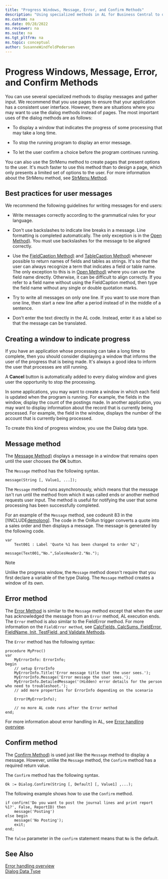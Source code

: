 ```yaml
---
title: "Progress Windows, Message, Error, and Confirm Methods"
description: "Using specialized methods in AL for Business Central to display messages and gather input from the user."
ms.custom: na
ms.date: 09/28/2022
ms.reviewer: na
ms.suite: na
ms.tgt_pltfrm: na
ms.topic: conceptual
author: SusanneWindfeldPedersen
---
```


# Progress Windows, Message, Error, and Confirm Methods

You can use several specialized methods to display messages and gather input. We recommend that you use pages to ensure that your application has a consistent user interface. However, there are situations where you may want to use the dialog methods instead of pages. The most important uses of the dialog methods are as follows:  

- To display a window that indicates the progress of some processing that may take a long time.  

- To stop the running program to display an error message.  

- To let the user confirm a choice before the program continues running.  

You can also use the StrMenu method to create pages that present options to the user. It's much faster to use this method than to design a page, which only presents a limited set of options to the user. For more information about the StrMenu method, see [StrMenu Method](methods-auto/dialog/dialog-StrMenu-Method.md).  

## Best practices for user messages  

We recommend the following guidelines for writing messages for end users:  

- Write messages correctly according to the grammatical rules for your language.  

- Don't use backslashes to indicate line breaks in a message. Line formatting is completed automatically. The only exception is in the [Open Method)](methods-auto/dialog/dialog-Open-Method.md). You must use backslashes for the message to be aligned correctly.  

- Use the [FieldCaption Method)](methods-auto/record/record-FieldCaption-Method.md) and [TableCaption Method)](methods-auto/record/record-TableCaption-Method.md) whenever possible to return names of fields and tables as strings. It's so that the user can always recognize a term that indicates a field or table name. The only exception to this is in [Open Method)](methods-auto/dialog/dialog-Open-Method.md) where you can use the field name directly. Otherwise, it can be difficult to align correctly. If you refer to a field name without using the FieldCaption method, then type the field name without any single or double quotation marks.  

- Try to write all messages on only one line. If you want to use more than one line, then start a new line after a period instead of in the middle of a sentence.  

- Don't enter the text directly in the AL code. Instead, enter it as a label so that the message can be translated.  

## Creating a window to indicate progress  

If you have an application whose processing can take a long time to complete, then you should consider displaying a window that informs the user of the progress that is being made. It's always a good idea to inform the user that processes are still running.  

A **Cancel** button is automatically added to every dialog window and gives user the opportunity to stop the processing.  

In some applications, you may want to create a window in which each field is updated when the program is running. For example, the fields in the window, display the count of the postings made. In another application, you may want to display information about the record that is currently being processed. For example, the field in the window, displays the number of the account that is currently being processed.  

To create this kind of progress window, you use the Dialog data type.  

## Message method

The [Message Method)](methods-auto/dialog/dialog-Message-Method.md) displays a message in a window that remains open until the user chooses the **OK** button.  

The `Message` method has the following syntax.  

```AL
message(String [, Value1, ...]);  
```  

The `Message` method runs asynchronously, which means that the message isn't run until the method from which it was called ends or another method requests user input. The method is useful for notifying the user that some processing has been successfully completed.  

For an example of the `Message` method, see codeunit 83 in the [!INCLUDE[demolong](includes/demolong_md.md)]. The code in the OnRun trigger converts a quote into a sales order and then displays a message. The message is generated by the following code.  

```AL
var
    Text001 : Label 'Quote %1 has been changed to order %2';

message(Text001,"No.",SalesHeader2."No.");  
```  

> [!NOTE]  
> Unlike the progress window, the `Message` method doesn't require that you first declare a variable of the type Dialog. The `Message` method creates a window of its own.  

## Error method  

The [Error Method](methods-auto/dialog/dialog-error-errorinfo-method.md) is similar to the `Message` method except that when the user has acknowledged the message from an `Error` method, AL execution ends. The `Error` method is also similar to the FieldError method. For more information on the `FieldError method`, see [CalcFields, CalcSums, FieldError, FieldName, Init, TestField, and Validate Methods](devenv-CALCFIELDS-CALCSUMS-FIELDError-FIELDNAME-INIT-TESTFIELD-and-VALIDATE-Methods.md).  

The `Error` method has the following syntax:

```AL
procedure MyProc()
var
    MyErrorInfo: ErrorInfo;
begin
    // setup ErrorInfo
    MyErrorInfo.Title('Error message title that the user sees.');
    MyErrorInfo.Message('Error message the user sees.');
    MyErrorInfo.DetailedMessage('(Hidden) error details for the person who need to troubleshoot.');
    // add more properties for ErrorInfo depending on the scenario

    Error(MyErrorInfo);

    // no more AL code runs after the Error method
end;
```  

For more information about error handling in AL, see [Error handling overview](devenv-al-error-handling.md).

## Confirm method  

The [Confirm Method)](methods-auto/dialog/dialog-Confirm-Method.md) is used just like the `Message` method to display a message. However, unlike the `Message` method, the `Confirm` method has a required return value.  

The `Confirm` method has the following syntax.  

```AL  
Ok := Dialog.Confirm(String [, Default] [, Value1] ,...);  
```  

The following example shows how to use the `Confirm` method.  

```AL  
if confirm('Do you want to post the journal lines and print report %1?', False, ReportID) then
    message('Posting')
else begin
    message('No Posting');
    exit;
end;
```  

The `false` parameter in the `confirm` statement means that `No` is the default.

## See Also  

[Error handling overview](devenv-al-error-handling.md)   
[Dialog Data Type](methods-auto/dialog/dialog-data-type.md)  
